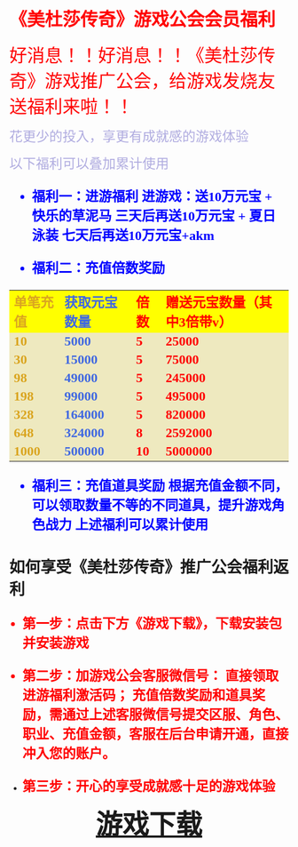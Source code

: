 # <font face="黑体" color=red size=6> 《美杜莎传奇》游戏公会会员福利
好消息！！好消息！！《美杜莎传奇》游戏推广公会，给游戏发烧友送福利来啦！！ </font>


<font face="黑体" color=blace size=5> 花更少的投入，享更有成就感的游戏体验</font>

<font face="黑体" color=blace size=5> 以下福利可以叠加累计使用 </font>

<font face="黑体" color=blue size=5>

* **福利一：进游福利
进游戏：送10万元宝 + 快乐的草泥马 三天后再送10万元宝 + 夏日泳装 七天后再送10万元宝+akm**

* **福利二：充值倍数奖励**

<table>
<tr>
    <td bgcolor=yellow><font face="黑体" color=GoldenRod size=5>
<b>单笔充值</b></font></td>
    <td bgcolor=yellow><font face="黑体" color=RoyalBlue size=5>
<b>获取元宝数量</b></font></td>
    <td bgcolor=yellow><font face="黑体" color=red size=5>
<b>倍数</b></font></td>
    <td bgcolor=yellow><font face="黑体" color=red size=5>
<b>赠送元宝数量（其中3倍带v）</b></font></td>
</tr>
<tr>
    <td bgcolor=#EEE9BF	><font face="黑体" color=GoldenRod size=5>
<b>10</b></font></td>
    <td bgcolor=#EEE9BF	><font face="黑体" color=RoyalBlue size=5>
<b>5000</b></font></td>
    <td bgcolor=#EEE9BF	><font face="黑体" color=red size=5>
<b>5</b></font></td>
    <td bgcolor=#EEE9BF	><font face="黑体" color=red size=5>
<b>25000</b></font></td>
</tr>
<tr>
<td bgcolor=#EEE9BF	><font face="黑体" color=GoldenRod size=5>
<b>30</b></font></td>
<td bgcolor=#EEE9BF	><font face="黑体" color=RoyalBlue size=5>
<b>15000</b></font></td>
<td bgcolor=#EEE9BF	><font face="黑体" color=red size=5>
<b>5</b></font></td>
<td bgcolor=#EEE9BF	><font face="黑体" color=red size=5>
<b>75000</b></font></td>
</tr>
<tr>
<td bgcolor=#EEE9BF	><font face="黑体" color=GoldenRod size=5>
<b>98</b></font></td>
<td bgcolor=#EEE9BF	><font face="黑体" color=RoyalBlue size=5>
<b>49000</b></font></td>
<td bgcolor=#EEE9BF	><font face="黑体" color=red size=5>
<b>5</b></font></td>
<td bgcolor=#EEE9BF	><font face="黑体" color=red size=5>
<b>245000</b></font></td>
</tr><tr>
<td bgcolor=#EEE9BF	><font face="黑体" color=GoldenRod size=5>
<b>198</b></font></td>
<td bgcolor=#EEE9BF	><font face="黑体" color=RoyalBlue size=5>
<b>99000</b></font></td>
<td bgcolor=#EEE9BF	><font face="黑体" color=red size=5>
<b>5</b></font></td>
<td bgcolor=#EEE9BF	><font face="黑体" color=red size=5>
<b>495000</b></font></td>
</tr><tr>
<td bgcolor=#EEE9BF	><font face="黑体" color=GoldenRod size=5>
<b>328</b></font></td>
<td bgcolor=#EEE9BF	><font face="黑体" color=RoyalBlue size=5>
<b>164000</b></font></td>
<td bgcolor=#EEE9BF	><font face="黑体" color=red size=5>
<b>5</b></font></td>
<td bgcolor=#EEE9BF	><font face="黑体" color=red size=5>
<b>820000</b></font></td>
</tr><tr>
<td bgcolor=#EEE9BF	><font face="黑体" color=GoldenRod size=5>
<b>648</b></font></td>
<td bgcolor=#EEE9BF	><font face="黑体" color=RoyalBlue size=5>
<b>324000</b></font></td>
<td bgcolor=#EEE9BF	><font face="黑体" color=red size=5>
<b>8</b></font></td>
<td bgcolor=#EEE9BF	><font face="黑体" color=red size=5>
<b>2592000</b></font></td>
</tr><tr>
<td bgcolor=#EEE9BF	><font face="黑体" color=GoldenRod size=5>
<b>1000</b></font></td>
<td bgcolor=#EEE9BF	><font face="黑体" color=RoyalBlue size=5>
<b>500000</b></font></td>
<td bgcolor=#EEE9BF	><font face="黑体" color=red size=5>
<b>10</b></font></td>
<td bgcolor=#EEE9BF	><font face="黑体" color=red size=5>
<b>5000000</b></font></td>
</tr>
</table>

* **福利三：充值道具奖励
根据充值金额不同，可以领取数量不等的不同道具，提升游戏角色战力
上述福利可以累计使用**

</font>



# 如何享受《美杜莎传奇》推广公会福利返利

<font face="黑体" color=red size=5> <b>
* 第一步：点击下方《游戏下载》，下载安装包并安装游戏

* 第二步：加游戏公会客服微信号：    直接领取进游福利激活码；
充值倍数奖励和道具奖励，需通过上述客服微信号提交区服、角色、职业、充值金额，客服在后台申请开通，直接冲入您的账户。

* 第三步：开心的享受成就感十足的游戏体验
</b></font>


<font face="黑体" color=blace size=10> <b><center>[游戏下载](http://m.12yxw.com/share/app_id/6042/agent_id/2305.html)</center></b></font>
